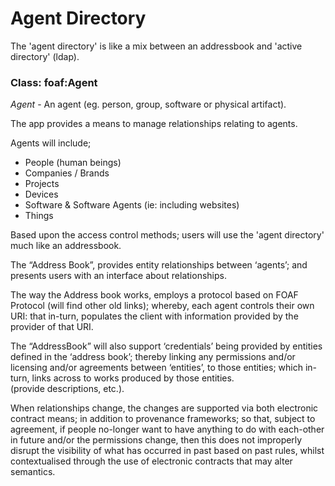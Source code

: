 # Agent Directory

The 'agent directory' is like a mix between an addressbook and 'active directory' (ldap).  

### Class: foaf:Agent

_Agent_ - An agent (eg. person, group, software or physical artifact).

The app provides a means to manage relationships relating to agents.  

Agents will include;
- People (human beings)
- Companies / Brands
- Projects
- Devices
- Software & Software Agents (ie: including websites)
- Things

Based upon the access control methods; users will use the 'agent directory' much like an addressbook. 

The “Address Book”, provides entity relationships between ‘agents’; and presents users with an interface about relationships.   
  
The way the Address book works, employs a protocol based on FOAF Protocol (will find other old links); whereby, each agent controls their own URI: that in-turn, populates the client with information provided by the provider of that URI.   
  
The “AddressBook” will also support ‘credentials’ being provided by entities defined in the ‘address book’; thereby linking any permissions and/or licensing and/or agreements between ‘entities’, to those entities; which in-turn, links across to works produced by those entities.  
(provide descriptions, etc.). 
  
When relationships change, the changes are supported via both electronic contract means; in addition to provenance frameworks; so that, subject to agreement, if people no-longer want to have anything to do with each-other in future and/or the permissions change, then this does not improperly disrupt the visibility of what has occurred in past based on past rules, whilst contextualised through the use of electronic contracts that may alter semantics.